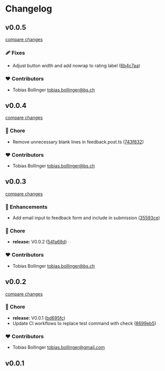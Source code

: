 # Changelog
## v0.0.5

[compare changes](https://github.com/DCC-BS/feedback-control.bs.js/compare/v0.0.4...v0.0.5)

### 🩹 Fixes

- Adjust button width and add nowrap to rating label ([6b4c7aa](https://github.com/DCC-BS/feedback-control.bs.js/commit/6b4c7aa))

### ❤️ Contributors

- Tobias Bollinger <tobias.bollinger@bs.ch>

## v0.0.4

[compare changes](https://github.com/DCC-BS/feedback-control.bs.js/compare/v0.0.3...v0.0.4)

### 🏡 Chore

- Remove unnecessary blank lines in feedback.post.ts ([743f832](https://github.com/DCC-BS/feedback-control.bs.js/commit/743f832))

### ❤️ Contributors

- Tobias Bollinger <tobias.bollinger@bs.ch>

## v0.0.3

[compare changes](https://github.com/DCC-BS/feedback-control.bs.js/compare/v0.0.2...v0.0.3)

### 🚀 Enhancements

- Add email input to feedback form and include in submission ([35593ce](https://github.com/DCC-BS/feedback-control.bs.js/commit/35593ce))

### 🏡 Chore

- **release:** V0.0.2 ([54fa69d](https://github.com/DCC-BS/feedback-control.bs.js/commit/54fa69d))

### ❤️ Contributors

- Tobias Bollinger <tobias.bollinger@bs.ch>

## v0.0.2

[compare changes](https://github.com/DCC-BS/feedback-control.bs.js/compare/v0.0.1...v0.0.2)

### 🏡 Chore

- **release:** V0.0.1 ([bd695fc](https://github.com/DCC-BS/feedback-control.bs.js/commit/bd695fc))
- Update CI workflows to replace test command with check ([8699eb5](https://github.com/DCC-BS/feedback-control.bs.js/commit/8699eb5))

### ❤️ Contributors

- Tobias Bollinger <tobias.bollinger@gmail.com>

## v0.0.1

